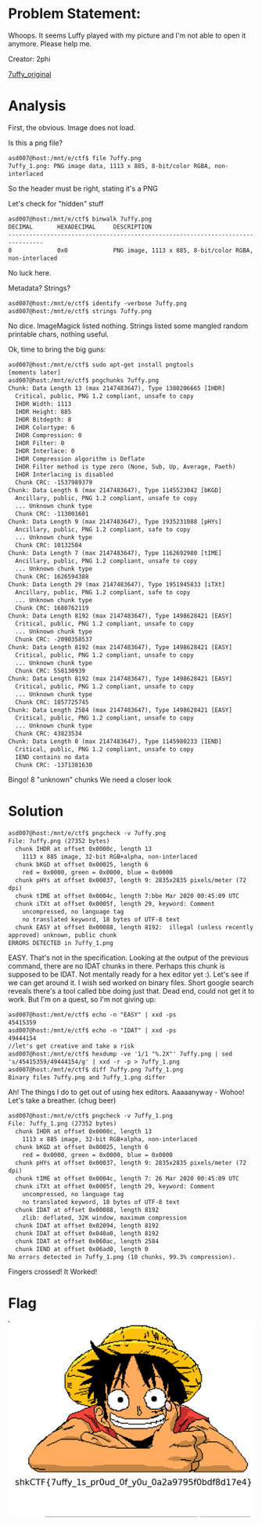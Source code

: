 # Problem Statement:
Whoops. It seems Luffy played with my picture and I'm not able to open it anymore. Please help me.

Creator: 2phi

[7uffy_original](../Images/7uffy.png)

# Analysis

First, the obvious. Image does not load.

Is this a png file?

    asd007@host:/mnt/e/ctf$ file 7uffy.png
    7uffy_1.png: PNG image data, 1113 x 885, 8-bit/color RGBA, non-interlaced

So the header must be right, stating it's a PNG

Let's check for "hidden" stuff

    asd007@host:/mnt/e/ctf$ binwalk 7uffy.png
    DECIMAL       HEXADECIMAL     DESCRIPTION
    --------------------------------------------------------------------------------
    0             0x0             PNG image, 1113 x 885, 8-bit/color RGBA, non-interlaced

No luck here.

Metadata? Strings? 

    asd007@host:/mnt/e/ctf$ identify -verbose 7uffy.png
    asd007@host:/mnt/e/ctf$ strings 7uffy.png
    
No dice. ImageMagick listed nothing. Strings listed some mangled random printable chars, nothing useful.

Ok, time to bring the big guns:

    asd007@host:/mnt/e/ctf$ sudo apt-get install pngtools
    [moments later]
    asd007@host:/mnt/e/ctf$ pngchunks 7uffy.png
    Chunk: Data Length 13 (max 2147483647), Type 1380206665 [IHDR]
      Critical, public, PNG 1.2 compliant, unsafe to copy
      IHDR Width: 1113
      IHDR Height: 885
      IHDR Bitdepth: 8
      IHDR Colortype: 6
      IHDR Compression: 0
      IHDR Filter: 0
      IHDR Interlace: 0
      IHDR Compression algorithm is Deflate
      IHDR Filter method is type zero (None, Sub, Up, Average, Paeth)
      IHDR Interlacing is disabled
      Chunk CRC: -1537989379
    Chunk: Data Length 6 (max 2147483647), Type 1145523042 [bKGD]
      Ancillary, public, PNG 1.2 compliant, unsafe to copy
      ... Unknown chunk type
      Chunk CRC: -113001601
    Chunk: Data Length 9 (max 2147483647), Type 1935231088 [pHYs]
      Ancillary, public, PNG 1.2 compliant, safe to copy
      ... Unknown chunk type
      Chunk CRC: 10132504
    Chunk: Data Length 7 (max 2147483647), Type 1162692980 [tIME]
      Ancillary, public, PNG 1.2 compliant, unsafe to copy
      ... Unknown chunk type
      Chunk CRC: 1626594388
    Chunk: Data Length 29 (max 2147483647), Type 1951945833 [iTXt]
      Ancillary, public, PNG 1.2 compliant, safe to copy
      ... Unknown chunk type
      Chunk CRC: 1680762119
    Chunk: Data Length 8192 (max 2147483647), Type 1498628421 [EASY]
      Critical, public, PNG 1.2 compliant, unsafe to copy
      ... Unknown chunk type
      Chunk CRC: -2090358537
    Chunk: Data Length 8192 (max 2147483647), Type 1498628421 [EASY]
      Critical, public, PNG 1.2 compliant, unsafe to copy
      ... Unknown chunk type
      Chunk CRC: 558130939
    Chunk: Data Length 8192 (max 2147483647), Type 1498628421 [EASY]
      Critical, public, PNG 1.2 compliant, unsafe to copy
      ... Unknown chunk type
      Chunk CRC: 1857725745
    Chunk: Data Length 2584 (max 2147483647), Type 1498628421 [EASY]
      Critical, public, PNG 1.2 compliant, unsafe to copy
      ... Unknown chunk type
      Chunk CRC: 43823534
    Chunk: Data Length 0 (max 2147483647), Type 1145980233 [IEND]
      Critical, public, PNG 1.2 compliant, unsafe to copy
      IEND contains no data
      Chunk CRC: -1371381630

Bingo! 8 "unknown" chunks We need a closer look

# Solution

    asd007@host:/mnt/e/ctf$ pngcheck -v 7uffy.png
    File: 7uffy.png (27352 bytes)
      chunk IHDR at offset 0x0000c, length 13
        1113 x 885 image, 32-bit RGB+alpha, non-interlaced
      chunk bKGD at offset 0x00025, length 6
        red = 0x0000, green = 0x0000, blue = 0x0000
      chunk pHYs at offset 0x00037, length 9: 2835x2835 pixels/meter (72 dpi)
      chunk tIME at offset 0x0004c, length 7:bbe Mar 2020 00:45:09 UTC
      chunk iTXt at offset 0x0005f, length 29, keyword: Comment
        uncompressed, no language tag
        no translated keyword, 18 bytes of UTF-8 text
      chunk EASY at offset 0x00088, length 8192:  illegal (unless recently approved) unknown, public chunk
    ERRORS DETECTED in 7uffy_1.png

EASY. That's not in the specification. Looking at the output of the previous command, there are no IDAT chunks in there. Perhaps this chunk is supposed to be IDAT. Not mentally ready for a hex editor yet :). Let's see if we can get around it. I wish sed worked on binary files. Short google search reveals there's a tool called bbe doing just that. Dead end, could not get it to work. But I'm on a quest, so I'm not giving up:

    asd007@host:/mnt/e/ctf$ echo -n "EASY" | xxd -ps
    45415359
    asd007@host:/mnt/e/ctf$ echo -n "IDAT" | xxd -ps
    49444154
    //let's get creative and take a risk
    asd007@host:/mnt/e/ctf$ hexdump -ve '1/1 "%.2X"' 7uffy.png | sed 's/45415359/49444154/g' | xxd -r -p > 7uffy_1.png
    asd007@host:/mnt/e/ctf$ diff 7uffy.png 7uffy_1.png
    Binary files 7uffy.png and 7uffy_1.png differ

Ah! The things I do to get out of using hex editors. Aaaaanyway - Wohoo! Let's take a breather. (chug beer)
    
    asd007@host:/mnt/e/ctf$ pngcheck -v 7uffy_1.png
    File: 7uffy_1.png (27352 bytes)
      chunk IHDR at offset 0x0000c, length 13
        1113 x 885 image, 32-bit RGB+alpha, non-interlaced
      chunk bKGD at offset 0x00025, length 6
        red = 0x0000, green = 0x0000, blue = 0x0000
      chunk pHYs at offset 0x00037, length 9: 2835x2835 pixels/meter (72 dpi)
      chunk tIME at offset 0x0004c, length 7: 26 Mar 2020 00:45:09 UTC
      chunk iTXt at offset 0x0005f, length 29, keyword: Comment
        uncompressed, no language tag
        no translated keyword, 18 bytes of UTF-8 text
      chunk IDAT at offset 0x00088, length 8192
        zlib: deflated, 32K window, maximum compression
      chunk IDAT at offset 0x02094, length 8192
      chunk IDAT at offset 0x040a0, length 8192
      chunk IDAT at offset 0x060ac, length 2584
      chunk IEND at offset 0x06ad0, length 0
    No errors detected in 7uffy_1.png (10 chunks, 99.3% compression).
    
Fingers crossed! It Worked!

# Flag

![](../Images/7uffy_1.png)

